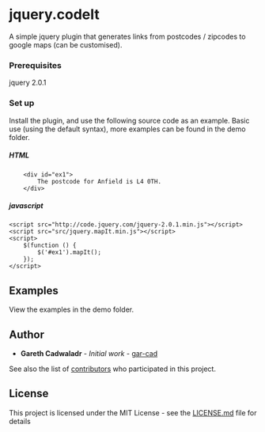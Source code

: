 # jquery.codeIt

A simple jquery plugin that generates links from postcodes / zipcodes to google maps (can be customised).

### Prerequisites

jquery 2.0.1


### Set up

Install the plugin, and use the following source code as an example. Basic use (using the default syntax), more examples can be found in the demo folder.

##### HTML
```
    <div id="ex1">
        The postcode for Anfield is L4 0TH.
    </div>
```

##### javascript
```
<script src="http://code.jquery.com/jquery-2.0.1.min.js"></script>
<script src="src/jquery.mapIt.min.js"></script>
<script>
    $(function () {
        $('#ex1').mapIt();
    });
</script>
```

## Examples

View the examples in the demo folder. 

## Author

* **Gareth Cadwaladr** - *Initial work* - [gar-cad](https://github.com/gar-cad)

See also the list of [contributors](https://github.com/gar-cad/jquery.dataTree/graphs/contributors) who participated in this project.

## License

This project is licensed under the MIT License - see the [LICENSE.md](LICENSE.MD) file for details